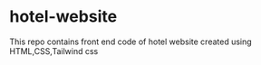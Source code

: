 # hotel-website
This repo contains front end code of hotel website
created using 
HTML,CSS,Tailwind css

